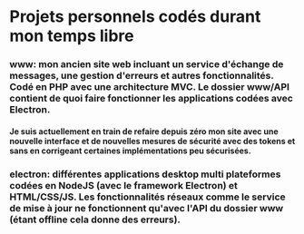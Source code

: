 # Projets personnels codés durant mon temps libre
### www: mon ancien site web incluant un service d'échange de messages, une gestion d'erreurs et autres fonctionnalités. Codé en PHP avec une architecture MVC. Le dossier www/API contient de quoi faire fonctionner les applications codées avec Electron.
#### Je suis actuellement en train de refaire depuis zéro mon site avec une nouvelle interface et de nouvelles mesures de sécurité avec des tokens et sans en corrigeant certaines implémentations peu sécurisées.
### electron: différentes applications desktop multi plateformes codées en NodeJS (avec le framework Electron) et HTML/CSS/JS. Les fonctionnalités réseaux comme le service de mise à jour ne fonctionnent qu'avec l'API du dossier www (étant offline cela donne des erreurs).
